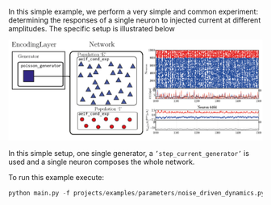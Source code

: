 In this simple example, we perform a very simple and common experiment: determining the responses
of a single neuron to injected current at different amplitudes. The specific setup is illustrated below

![alt-text](/images/example3-01.png)

In this simple setup, one single generator, a `’step_current_generator’` is used and a single neuron composes the whole network.

To run this example execute:

```python
python main.py -f projects/examples/parameters/noise_driven_dynamics.py -c population_noisedriven --extra plot=True display=True save=True
```
